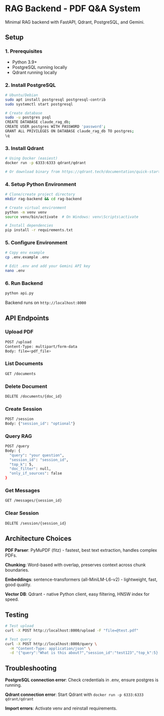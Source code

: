 # RAG Backend - PDF Q&A System

Minimal RAG backend with FastAPI, Qdrant, PostgreSQL, and Gemini.

## Setup

### 1. Prerequisites
- Python 3.9+
- PostgreSQL running locally
- Qdrant running locally

### 2. Install PostgreSQL
```bash
# Ubuntu/Debian
sudo apt install postgresql postgresql-contrib
sudo systemctl start postgresql

# Create database
sudo -u postgres psql
CREATE DATABASE claude_rag_db;
CREATE USER postgres WITH PASSWORD 'password';
GRANT ALL PRIVILEGES ON DATABASE claude_rag_db TO postgres;
\q
```

### 3. Install Qdrant
```bash
# Using Docker (easiest)
docker run -p 6333:6333 qdrant/qdrant

# Or download binary from https://qdrant.tech/documentation/quick-start/
```

### 4. Setup Python Environment
```bash
# Clone/create project directory
mkdir rag-backend && cd rag-backend

# Create virtual environment
python -m venv venv
source venv/bin/activate  # On Windows: venv\Scripts\activate

# Install dependencies
pip install -r requirements.txt
```

### 5. Configure Environment
```bash
# Copy env example
cp .env.example .env

# Edit .env and add your Gemini API key
nano .env
```

### 6. Run Backend
```bash
python api.py
```

Backend runs on `http://localhost:8000`

## API Endpoints

### Upload PDF
```bash
POST /upload
Content-Type: multipart/form-data
Body: file=<pdf_file>
```

### List Documents
```bash
GET /documents
```

### Delete Document
```bash
DELETE /documents/{doc_id}
```

### Create Session
```bash
POST /session
Body: {"session_id": "optional"}
```

### Query RAG
```bash
POST /query
Body: {
  "query": "your question",
  "session_id": "session_id",
  "top_k": 5,
  "doc_filter": null,
  "only_if_sources": false
}
```

### Get Messages
```bash
GET /messages/{session_id}
```

### Clear Session
```bash
DELETE /session/{session_id}
```

## Architecture Choices

**PDF Parser**: PyMuPDF (fitz) - fastest, best text extraction, handles complex PDFs.

**Chunking**: Word-based with overlap, preserves context across chunk boundaries.

**Embeddings**: sentence-transformers (all-MiniLM-L6-v2) - lightweight, fast, good quality.

**Vector DB**: Qdrant - native Python client, easy filtering, HNSW index for speed.

## Testing
```bash
# Test upload
curl -X POST http://localhost:8000/upload -F "file=@test.pdf"

# Test query
curl -X POST http://localhost:8000/query \
  -H "Content-Type: application/json" \
  -d '{"query":"What is this about?","session_id":"test123","top_k":5}'
```

## Troubleshooting

**PostgreSQL connection error**: Check credentials in .env, ensure postgres is running.

**Qdrant connection error**: Start Qdrant with `docker run -p 6333:6333 qdrant/qdrant`

**Import errors**: Activate venv and reinstall requirements.